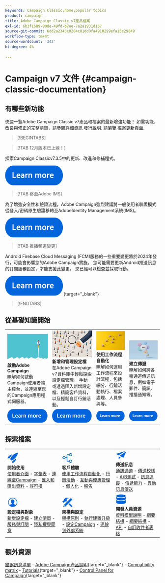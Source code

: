 ```yaml
---
keywords: Campaign Classic;home;popular topics
product: campaign
title: Adobe Campaign Classic v7產品檔案
exl-id: 6b3f1689-80de-49fd-b7ee-7a2a1931d157
source-git-commit: 6dd2a2343c0204c01dd0fa4910299efa15c29849
workflow-type: tm+mt
source-wordcount: '342'
ht-degree: 4%

---
```


# Campaign v7 文件 {#campaign-classic-documentation}

<!--![](platform/using/assets/do-not-localize/banner_acc_doc.jpg) -->

## 有哪些新功能

快速一覽Adobe Campaign Classic v7產品和檔案的最新增強功能！ 如需功能、改良與修正的完整清單，請參閱詳細資訊 [發行說明](rn/using/latest-release.md).  請瀏覽 [檔案更新頁面](rn/using/documentation-updates.md).

>[!BEGINTABS]


>[!TAB 12月版本已上線！]

探索Campaign Classicv7.3.5中的更新、改進和修補程式。

[![影像](assets/do-not-localize/learn-more-button.svg)](rn/using/latest-release.md)

>[!TAB 移至Adobe IMS]

為了增強安全性和驗證流程，Adobe Campaign強烈建議將一般使用者驗證模式從登入/密碼原生驗證移轉至AdobeIdentity Management系統(IMS)。

[![影像](assets/do-not-localize/learn-more-button.svg)](technotes/using/migrate-users-to-ims.md)


>[!TAB 推播頻道變更]

Android Firebase Cloud Messaging (FCM)服務的一些重要變更將於2024年發行，可能會影響您的Adobe Campaign實施。 您可能需要更新Android推送訊息的訂閱服務設定，才能支援此變更。 您已經可以檢查並採取行動。

[![影像](assets/do-not-localize/learn-more-button.svg)](https://experienceleague.adobe.com/docs/campaign/technotes-ac/tn-new/push-technote.html){target="_blank"}


>[!ENDTABS]

## 從基礎知識開始

<table style="table-layout:fixed">
  <tr style="border: 0;">
    <td>
    <a href="platform/using/launching-adobe-campaign.md"><img src="assets/do-not-localize/start-launch.png"></a></a>
    <div><strong>啟動Adobe Campaign</strong><br/>瞭解如何啟動Campaign使用者端主控台，並連線至您的Campaign應用程式伺服器。</div>
    </td>
    <td>
    <a href="platform/using/about-profiles.md"><img src="assets/do-not-localize/start-profiles.png"></a>
    <div><strong>新增和管理設定檔</strong><br/>在Adobe Campaign v7資料庫中輕鬆探索設定檔管理。 手動或透過匯入新增設定檔、精簡客戶資料，以及輕鬆自訂行銷活動。</div>
    </td>
    <td>
    <a href="workflow/using/about-workflows.md"><img src="assets/do-not-localize/start-workflows.jpeg"></a>
    <div><strong>使用工作流程自動化</strong><br/>瞭解如何運用工作流程來設計流程，包括細分、行銷活動執行、檔案處理、人員參與等。
    </div></td>
    <td>
    <a href="delivery/using/steps-about-delivery-creation-steps.md"><img src="assets/do-not-localize/start-deliveries.jpeg"></a>
    <div><strong>建立傳遞</strong><br/>瞭解如何跨各種通道傳送訊息，例如電子郵件、簡訊、推播通知等。</div>
    </td>
  </tr>
  <tr style="border: 0;">
    <td align="center"><a href="platform/using/launching-adobe-campaign.md"><img src="assets/do-not-localize/learn-more-button.svg"></a></td>
    <td align="center"><a href="platform/using/about-profiles.md"><img src="assets/do-not-localize/learn-more-button.svg"></a></td>
    <td align="center"><a href="workflow/using/about-workflows.md"><img src="assets/do-not-localize/learn-more-button.svg"></a></td>
    <td align="center"><a href="delivery/using/steps-about-delivery-creation-steps.md"><img src="assets/do-not-localize/learn-more-button.svg"></a></td>
    </tr>
</table>

## 探索檔案

<table style="table-layout:auto">
  <tr style="border: 0;">
    <td>
      <img src="assets/do-not-localize/icon-start.svg" width="35px">
    <br/>
      <strong>開始使用</strong><br/><a href="platform/using/adobe-campaign-workspace.md">使用者介面</a> - <a href="platform/using/ac-glossary.md">字彙表</a> - <a href="platform/using/launching-adobe-campaign.md">連線至Campaign</a> - <a href="platform/using/get-started-data-import-export.md">匯入和匯出資料</a> - <a href="platform/using/access-management.md">許可權</a>
    </td>
    <td>
      <img src="assets/do-not-localize/icon-experience.svg" width="35px">
    <br/>
      <strong>客戶體驗</strong><br/><a href="workflow/using/about-workflows.md">使用工作流程自動化</a> - <a href="campaign/using/setting-up-marketing-campaigns.md">行銷活動</a> - <a href="interaction/using/interaction-and-offer-management.md">互動與優惠管理</a> - <a href="delivery/using/about-personalization.md">個人化</a> - <a href="reporting/using/about-adobe-campaign-reporting-tools.md">報告</a>
    </td>
    <td>
      <img src="assets/do-not-localize/icon-send.svg" width="35px">
    <br/>
      <strong>傳送訊息</strong><br/><a href="delivery/using/communication-channels.md">通訊通道</a> - <a href="delivery/using/steps-about-delivery-creation-steps.md#sending-a-proof">傳送校樣</a> - <a href="delivery/using/get-started-a-b-testing.md">A/B測試</a> - <a href="delivery/using/about-message-tracking.md">訊息追蹤</a> - <a href="delivery/using/about-deliverability.md">傳遞能力</a> - <a href="message-center/using/about-transactional-messaging.md">異動訊息傳送</a>
    </td>
  </tr>
  <tr style="border: 0;">
    <td>
      <img src="assets/do-not-localize/icon_profile-audience.svg" width="35px">
      <br/>
      <strong>設定檔與對象</strong><br/><a href="platform/using/adding-profiles.md">新增設定檔</a> - <a href="platform/using/creating-and-managing-lists.md">建立清單</a> - <a href="delivery/using/about-services-and-subscriptions.md">服務與訂閱</a> - <a href="platform/using/privacy-management.md">隱私權與同意</a>
    </td>
    <td>
      <img src="assets/do-not-localize/icon-configure.svg" width="35px">
      <br/>
      <strong>架構與設定</strong><br/><a href="production/using/general-architecture.md">架構原則</a> - <a href="production/using/build-upgrade.md">執行建置升級</a> - <a href="production/using/configuration.md">設定Campaign</a> - <a href="installation/using/external-accounts.md">連線到外部系統</a>
    </td>
    <td>
      <img src="assets/do-not-localize/icon-dev.svg" width="35px">
      <br/>
      <strong>開發人員資源</strong><br/><a href="configuration/using/about-data-model.md">資料模型說明</a> - <a href="configuration/using/about-schema-reference.md">綱要結構</a> - <a href="configuration/using/editing-forms.md">綱要結構</a> - <a href="configuration/using/about-web-services.md">API</a> - <a href="configuration/using/about-custom-recipient-table.md">自訂收件者表格</a>
    </td>
  </tr>
</table>

## 額外資源

[錯誤訊息清單](https://experienceleague.adobe.com/developer/campaign-errors/error_codes.html?lang=zh-Hant) - [Adobe Campaign產品說明](https://helpx.adobe.com/tw/legal/product-descriptions/adobe-campaign-managed-cloud-services.html){target="_blank"} - [Compatibility matrix](rn/using/compatibility-matrix.md) - [Tutorials](https://experienceleague.adobe.com/docs/campaign-classic-learn/tutorials/overview.html?lang=zh-Hant){target="_blank"} - [Control Panel for Campaign](https://experienceleague.adobe.com/docs/control-panel/using/discover-control-panel/key-features.html?lang=zh-Hant){target="_blank"}
